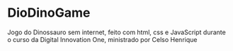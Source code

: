 # DioDinoGame

Jogo do Dinossauro sem internet, feito com html, css e JavaScript durante o curso da Digital Innovation One, ministrado por Celso Henrique
